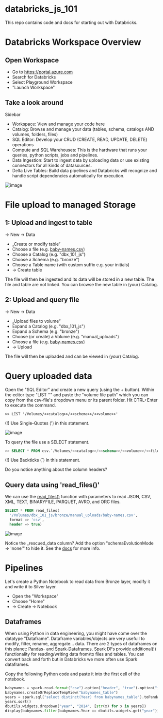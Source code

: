 # databricks_js_101
This repo contains code and docs for starting out with Databricks.

# Databricks Workspace Overview

## Open Workspace
 - Go to https://portal.azure.com
 - Search for Databricks
 - Select Playground Workspace
 - "Launch Workspace"

## Take a look around
Sidebar
 - Workspace: View and manage your code here
 - Catalog: Browse and manage your data (tables, schema, catalogs AND volumes, folders, files)
 - SQL Editor: Develop your CRUD (CREATE, READ, UPDATE, DELETE) operations
 - Compute and SQL Warehouses: This is the hardware that runs your queries, python scripts, jobs and pipelines.
 - Data Ingestion: Start to ingest data by uploading data or use existing connectors for all kinds of datasources.
 - Delta Live Tables: Build data pipelines and Databricks will recognize and handle script dependencies automatically for execution.

![image](https://github.com/user-attachments/assets/a423c17a-8965-4d79-b337-043b07d28aab)



# File upload to managed Storage

## 1: Upload and ingest to table
-> New -> Data 
- „Create or modify table“
- Choose a file (e.g. [baby-names.csv](https://github.com/hadley/data-baby-names/blob/master/baby-names.csv))
- Choose a Catalog (e.g. "dbx_101_js")
- Choose a Schema (e.g. "bronze")
- Choose a Table name (with custom suffix e.g. your initials)
- -> Create table

The file will then be ingested and its data will be stored in a new table. The file and table are not linked.
You can browse the new table in (your) Catalog.

## 2: Upload and query file
-> New -> Data
- „Upload files to volume“
- Expand a Catalog (e.g. "dbx_101_js")
- Expand a Schema (e.g. "bronze")
- Choose (or create) a Volume (e.g. "manual_uploads")
- Choose a file (e.g. [baby-names.csv](https://github.com/hadley/data-baby-names/blob/master/baby-names.csv))
- -> Upload

The file will then be uploaded and can be viewed in (your) Catalog.


# Query uploaded data
Open the "SQL Editor" and create a new query (using the + button). 
Within the editor type "LIST '<path>'" and paste the "volume file path" which you can copy from the csv-file's dropdown menu or its parent folder.
Hit CTRL+Enter to execute the command.

```
>> LIST '/Volumes/<<catalog>>/<<schema>>/<<volume>>'
```
(!) Use Single-Quotes (') in this statement.

![image](https://github.com/user-attachments/assets/bb130e87-b7ba-4423-a3e4-62e5dc84918f)


To query the file use a SELECT statement.
```sql
>> SELECT * FROM csv.`/Volumes/<<catalog>>/<<schema>>/<<volume>>/<<filename.csv>>`
```
(!) Use Backticks (`) in this statement.

Do you notice anything about the column headers?

## Query data using 'read_files()'
We can use the [read_files()](https://learn.microsoft.com/en-us/azure/databricks/sql/language-manual/functions/read_files) function with parameters to read JSON, CSV, XML, TEXT, BINARYFILE, PARQUET, AVRO, and ORC files.

```sql
SELECT * FROM read_files(
  '/Volumes/dbx_101_js/bronze/manual_uploads/baby-names.csv',
  format => 'csv',
  header => true)
```
![image](https://github.com/user-attachments/assets/09e08c32-8a40-43aa-ad1b-cf6941881355)

Notice the _rescued_data column? Add the option "schemaEvolutionMode => 'none'" to hide it. See the [docs](https://docs.databricks.com/en/ingestion/cloud-object-storage/auto-loader/schema.html#what-is-the-rescued-data-column) for more info.


# Pipelines
Let's create a Python Notebook to read data from Bronze layer, modify it and write it to Silver layer.
 - Open the "Workspace"
 - Choose "Home"
 - -> Create -> Notebook

## Dataframes
When using Python in data engineering, you might have come over the datatype "Dataframe". Dataframe variables/objects are very usefull to modify, filter, rename, aggregate... data. There are 2 types of dataframes on this planet: [Pandas](https://pandas.pydata.org/docs/reference/api/pandas.DataFrame.html)- and [Spark-Dataframes](https://spark.apache.org/docs/latest/api/python/reference/pyspark.sql/api/pyspark.sql.DataFrame.html). Spark DFs provide additional(!) functionality for reading/writing data from/to files and tables. You can convert back and forth but in Databricks we more often use Spark dataframes.

Copy the following Python code and paste it into the first cell of the notebook.
```python
babynames = spark.read.format("csv").option("header", "true").option("inferSchema", "true").load("/Volumes/main/default/my-volume/babynames.csv")
babynames.createOrReplaceTempView("babynames_table")
years = spark.sql("select distinct(Year) from babynames_table").toPandas()['Year'].tolist()
years.sort()
dbutils.widgets.dropdown("year", "2014", [str(x) for x in years])
display(babynames.filter(babynames.Year == dbutils.widgets.get("year")))
```

